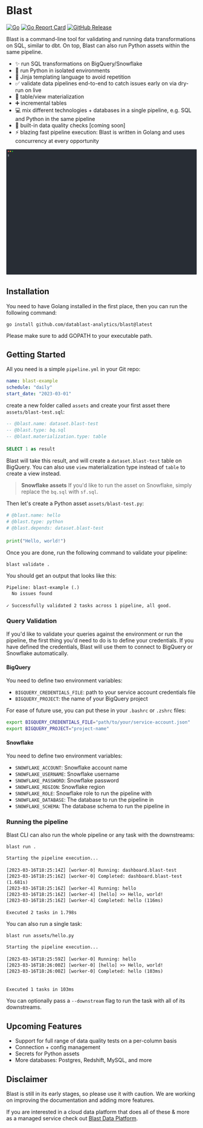# Blast
[![Go](https://img.shields.io/badge/--00ADD8?logo=go&logoColor=ffffff)](https://golang.org/)
[![Go Report Card](https://goreportcard.com/badge/github.com/datablast-analytics/blast)](https://goreportcard.com/report/github.com/datablast-analytics/blast)
[![GitHub Release](https://img.shields.io/github/v/release/datablast-analytics/blast)](https://img.shields.io/github/v/release/datablast-analytics/blast)

Blast is a command-line tool for validating and running data transformations on SQL, similar to dbt. On top, Blast can also run Python assets within the same pipeline.

- ✨ run SQL transformations on BigQuery/Snowflake
- 🐍 run Python in isolated environments
- 🚀 Jinja templating language to avoid repetition
- ✅ validate data pipelines end-to-end to catch issues early on via dry-run on live
- 📐 table/view materialization
- ➕ incremental tables
- 💻 mix different technologies + databases in a single pipeline, e.g. SQL and Python in the same pipeline
- 💅 built-in data quality checks [coming soon]
- ⚡ blazing fast pipeline execution: Blast is written in Golang and uses concurrency at every opportunity

![Blast CLI](./resources/blast.svg)

## Installation
You need to have Golang installed in the first place, then you can run the following command:
```shell
go install github.com/datablast-analytics/blast@latest
```

Please make sure to add GOPATH to your executable path.


## Getting Started
All you need is a simple `pipeline.yml` in your Git repo:
```yaml
name: blast-example
schedule: "daily"
start_date: "2023-03-01"
```

create a new folder called `assets` and create your first asset there `assets/blast-test.sql`:
```sql
-- @blast.name: dataset.blast-test
-- @blast.type: bq.sql
-- @blast.materialization.type: table

SELECT 1 as result
```

Blast will take this result, and will create a `dataset.blast-test` table on BigQuery. You can also use `view` materialization type instead of `table` to create a view instead.

> **Snowflake assets**
> If you'd like to run the asset on Snowflake, simply replace the `bq.sql` with `sf.sql`.

Then let's create a Python asset `assets/blast-test.py`:
```python
# @blast.name: hello
# @blast.type: python
# @blast.depends: dataset.blast-test

print("Hello, world!")
```


Once you are done, run the following command to validate your pipeline:
```shell
blast validate .
```

You should get an output that looks like this:
```shell
Pipeline: blast-example (.)
  No issues found

✓ Successfully validated 2 tasks across 1 pipeline, all good.
```

### Query Validation
If you'd like to validate your queries against the environment or run the pipeline, the first thing you'd need to do is to define your credentials. If you have defined the credentials, Blast will use them to connect to BigQuery or Snowflake automatically.

#### BigQuery
You need to define two environment variables:
- `BIGQUERY_CREDENTIALS_FILE`: path to your service account credentials file
- `BIGQUERY_PROJECT`: the name of your BigQuery project

For ease of future use, you can put these in your `.bashrc` or `.zshrc` files:
```sh
export BIGQUERY_CREDENTIALS_FILE="path/to/your/service-account.json"
export BIGQUERY_PROJECT="project-name"
```

#### Snowflake
You need to define two environment variables:
- `SNOWFLAKE_ACCOUNT`: Snowflake account name
- `SNOWFLAKE_USERNAME`: Snowflake username
- `SNOWFLAKE_PASSWORD`: Snowflake password
- `SNOWFLAKE_REGION`: Snowflake region
- `SNOWFLAKE_ROLE`: Snowflake role to run the pipeline with
- `SNOWFLAKE_DATABASE`: The database to run the pipeline in
- `SNOWFLAKE_SCHEMA`: The database schema to run the pipeline in


### Running the pipeline
Blast CLI can also run the whole pipeline or any task with the downstreams:

```shell
blast run .
```

```shell
Starting the pipeline execution...

[2023-03-16T18:25:14Z] [worker-0] Running: dashboard.blast-test
[2023-03-16T18:25:16Z] [worker-0] Completed: dashboard.blast-test (1.681s)
[2023-03-16T18:25:16Z] [worker-4] Running: hello
[2023-03-16T18:25:16Z] [worker-4] [hello] >> Hello, world!
[2023-03-16T18:25:16Z] [worker-4] Completed: hello (116ms)

Executed 2 tasks in 1.798s
```

You can also run a single task:
```shell
blast run assets/hello.py                            
```
```shell
Starting the pipeline execution...

[2023-03-16T18:25:59Z] [worker-0] Running: hello
[2023-03-16T18:26:00Z] [worker-0] [hello] >> Hello, world!
[2023-03-16T18:26:00Z] [worker-0] Completed: hello (103ms)


Executed 1 tasks in 103ms
```

You can optionally pass a `--downstream` flag to run the task with all of its downstreams.

## Upcoming Features
- Support for full range of data quality tests on a per-column basis
- Connection + config management
- Secrets for Python assets
- More databases: Postgres, Redshift, MySQL, and more

## Disclaimer
Blast is still in its early stages, so please use it with caution. We are working on improving the documentation and adding more features.

If you are interested in a cloud data platform that does all of these & more as a managed service check out [Blast Data Platform](https://getblast.io).

